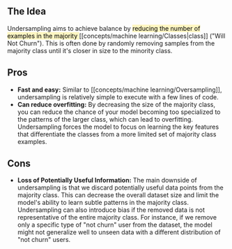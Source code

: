 ## The Idea

Undersampling aims to achieve balance by <mark style="background: #FFF3A3A6;">reducing the number of examples in the majority </mark>[[concepts/machine learning/Classes|class]] ("Will Not Churn"). This is often done by randomly removing samples from the majority class until it's closer in size to the minority class.
    
## Pros
    
- **Fast and easy:** Similar to [[concepts/machine learning/Oversampling]], undersampling is relatively simple to execute with a few lines of code.
- **Can reduce overfitting:** By decreasing the size of the majority class, you can reduce the chance of your model becoming too specialized to the patterns of the larger class, which can lead to overfitting. Undersampling forces the model to focus on learning the key features that differentiate the classes from a more limited set of majority class examples.

## Cons

- **Loss of Potentially Useful Information:** The main downside of undersampling is that we discard potentially useful data points from the majority class. This can decrease the overall dataset size and limit the model's ability to learn subtle patterns in the majority class. Undersampling can also introduce bias if the removed data is not representative of the entire majority class. For instance, if we remove only a specific type of "not churn" user from the dataset, the model might not generalize well to unseen data with a different distribution of "not churn" users.